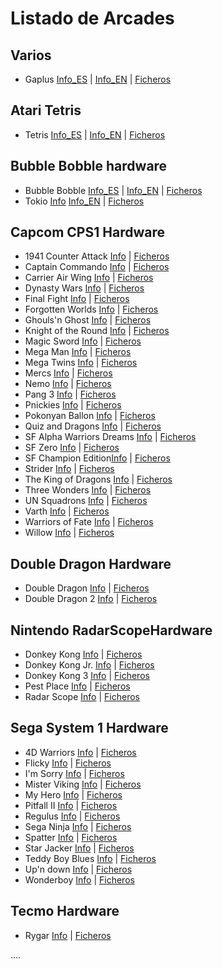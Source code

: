 # Listado de Arcades

Varios
----------------------------------
* Gaplus [Info_ES](https://github.com/neptuno-fpga/Binaries/tree/main/Arcades/Z--Infojuegos/Gaplus.md) | [Info_EN](https://github.com/neptuno-fpga/Binaries/blob/main/Arcades/Z--Infojuegos/Gaplus_en.md) | [Ficheros](https://github.com/neptuno-fpga/Binaries/tree/main/Arcades/Varios/Gaplus)

Atari Tetris
----------------------------------
* Tetris [Info_ES](https://github.com/neptuno-fpga/Binaries/tree/main/Arcades/Z--Infojuegos/Tetris.md) | [Info_EN](https://github.com/neptuno-fpga/Binaries/blob/main/Arcades/Z--Infojuegos/Tetris_en.md) | [Ficheros](https://github.com/neptuno-fpga/Binaries/tree/main/Arcades/Atari%20Tetris)

Bubble Bobble hardware
----------------------------------
* Bubble Bobble [Info_ES](https://github.com/neptuno-fpga/Binaries/blob/main/Arcades/Z--Infojuegos/Bubble%20Bobble.md) | [Info_EN](https://github.com/neptuno-fpga/Binaries/blob/main/Arcades/Z--Infojuegos/BubbleBobble_EN.md) | [Ficheros](https://github.com/neptuno-fpga/Binaries/tree/main/Arcades/Bubble%20Bobble%20Hardware)
* Tokio [Info](https://github.com/neptuno-fpga/Binaries/blob/main/Arcades/Z--Infojuegos/Tokio.md)  [Info_EN](https://github.com/neptuno-fpga/Binaries/blob/main/Arcades/Z--Infojuegos/Tokio_EN.md) | [Ficheros](https://github.com/neptuno-fpga/Binaries/tree/main/Arcades/Bubble%20Bobble%20Hardware)

Capcom CPS1 Hardware
----------------------------------
* 1941 Counter Attack [Info](https://github.com/neptuno-fpga/Binaries/tree/main/Arcades/Z--Infojuegos/1941.md) | [Ficheros](https://github.com/neptuno-fpga/Binaries/tree/main/Arcades/Capcom%20CPS1%20hardware)
* Captain Commando [Info](https://github.com/neptuno-fpga/Binaries/tree/main/Arcades/Z--Infojuegos/Capitancommando.md) | [Ficheros](https://github.com/neptuno-fpga/Binaries/tree/main/Arcades/Capcom%20CPS1%20hardware)
* Carrier Air Wing [Info](https://github.com/neptuno-fpga/Binaries/tree/main/Arcades/Z--Infojuegos/CarrierAirWing.md) | [Ficheros](https://github.com/neptuno-fpga/Binaries/tree/main/Arcades/Capcom%20CPS1%20hardware)
* Dynasty Wars [Info](https://github.com/neptuno-fpga/Binaries/tree/main/Arcades/Z--Infojuegos/.md) | [Ficheros](https://github.com/neptuno-fpga/Binaries/tree/main/Arcades/Capcom%20CPS1%20hardware)
* Final Fight [Info](https://github.com/neptuno-fpga/Binaries/tree/main/Arcades/Z--Infojuegos/FinalFight.md) | [Ficheros](https://github.com/neptuno-fpga/Binaries/tree/main/Arcades/Capcom%20CPS1%20hardware)
* Forgotten Worlds [Info](https://github.com/neptuno-fpga/Binaries/tree/main/Arcades/Z--Infojuegos/ForgottenWorlds.md) | [Ficheros](https://github.com/neptuno-fpga/Binaries/tree/main/Arcades/Capcom%20CPS1%20hardware)
* Ghouls'n Ghost [Info](https://github.com/neptuno-fpga/Binaries/tree/main/Arcades/Z--Infojuegos/Ghouls'nghost.md) | [Ficheros](https://github.com/neptuno-fpga/Binaries/tree/main/Arcades/Capcom%20CPS1%20hardware)
* Knight of the Round [Info](https://github.com/neptuno-fpga/Binaries/tree/main/Arcades/Z--Infojuegos/Knightoftheround.md) | [Ficheros](https://github.com/neptuno-fpga/Binaries/tree/main/Arcades/Capcom%20CPS1%20hardware)
* Magic Sword [Info](https://github.com/neptuno-fpga/Binaries/tree/main/Arcades/Z--Infojuegos/MagicSword.md) | [Ficheros](https://github.com/neptuno-fpga/Binaries/tree/main/Arcades/Capcom%20CPS1%20hardware)
* Mega Man [Info](https://github.com/neptuno-fpga/Binaries/tree/main/Arcades/Z--Infojuegos/Megaman.md) | [Ficheros](https://github.com/neptuno-fpga/Binaries/tree/main/Arcades/Capcom%20CPS1%20hardware)
* Mega Twins [Info](https://github.com/neptuno-fpga/Binaries/tree/main/Arcades/Z--Infojuegos/Megatwins.md) | [Ficheros](https://github.com/neptuno-fpga/Binaries/tree/main/Arcades/Capcom%20CPS1%20hardware)
* Mercs [Info](https://github.com/neptuno-fpga/Binaries/tree/main/Arcades/Z--Infojuegos/Mercs.md) | [Ficheros](https://github.com/neptuno-fpga/Binaries/tree/main/Arcades/Capcom%20CPS1%20hardware)
* Nemo [Info](https://github.com/neptuno-fpga/Binaries/tree/main/Arcades/Z--Infojuegos/Nemo.md) | [Ficheros](https://github.com/neptuno-fpga/Binaries/tree/main/Arcades/Capcom%20CPS1%20hardware)
* Pang 3 [Info](https://github.com/neptuno-fpga/Binaries/tree/main/Arcades/Z--Infojuegos/Pang3.md) | [Ficheros](https://github.com/neptuno-fpga/Binaries/tree/main/Arcades/Capcom%20CPS1%20hardware)
* Pnickies [Info](https://github.com/neptuno-fpga/Binaries/tree/main/Arcades/Z--Infojuegos/Pnickies.md) | [Ficheros](https://github.com/neptuno-fpga/Binaries/tree/main/Arcades/Capcom%20CPS1%20hardware)
* Pokonyan Ballon [Info](https://github.com/neptuno-fpga/Binaries/tree/main/Arcades/Z--Infojuegos/Pokonyan_Balloon.md) | [Ficheros](https://github.com/neptuno-fpga/Binaries/tree/main/Arcades/Capcom%20CPS1%20hardware)
* Quiz and Dragons [Info](https://github.com/neptuno-fpga/Binaries/tree/main/Arcades/Z--Infojuegos/Quizanddragons.md) | [Ficheros](https://github.com/neptuno-fpga/Binaries/tree/main/Arcades/Capcom%20CPS1%20hardware)
* SF Alpha Warriors Dreams [Info](https://github.com/neptuno-fpga/Binaries/tree/main/Arcades/Z--Infojuegos/SF_Alpha_Warriors_Dreams.md) | [Ficheros](https://github.com/neptuno-fpga/Binaries/tree/main/Arcades/Capcom%20CPS1%20hardware)
* SF Zero [Info](https://github.com/neptuno-fpga/Binaries/tree/main/Arcades/Z--Infojuegos/SF_Zero.md) | [Ficheros](https://github.com/neptuno-fpga/Binaries/tree/main/Arcades/Capcom%20CPS1%20hardware)
* SF Champion Edition[Info](https://github.com/neptuno-fpga/Binaries/tree/main/Arcades/Z--Infojuegos/SF2_Champion_Edition.md) | [Ficheros](https://github.com/neptuno-fpga/Binaries/tree/main/Arcades/Capcom%20CPS1%20hardware)
* Strider [Info](https://github.com/neptuno-fpga/Binaries/tree/main/Arcades/Z--Infojuegos/Strider.md) | [Ficheros](https://github.com/neptuno-fpga/Binaries/tree/main/Arcades/Capcom%20CPS1%20hardware)
* The King of Dragons [Info](https://github.com/neptuno-fpga/Binaries/tree/main/Arcades/Z--Infojuegos/The_King_of_Dragons.md) | [Ficheros](https://github.com/neptuno-fpga/Binaries/tree/main/Arcades/Capcom%20CPS1%20hardware)
* Three Wonders [Info](https://github.com/neptuno-fpga/Binaries/tree/main/Arcades/Z--Infojuegos/Three_Wonders.md) | [Ficheros](https://github.com/neptuno-fpga/Binaries/tree/main/Arcades/Capcom%20CPS1%20hardware)
* UN Squadrons [Info](https://github.com/neptuno-fpga/Binaries/tree/main/Arcades/Z--Infojuegos/UN_Squadron.md) | [Ficheros](https://github.com/neptuno-fpga/Binaries/tree/main/Arcades/Capcom%20CPS1%20hardware)
* Varth [Info](https://github.com/neptuno-fpga/Binaries/tree/main/Arcades/Z--Infojuegos/Varth.md) | [Ficheros](https://github.com/neptuno-fpga/Binaries/tree/main/Arcades/Capcom%20CPS1%20hardware)
* Warriors of Fate [Info](https://github.com/neptuno-fpga/Binaries/tree/main/Arcades/Z--Infojuegos/Warriors_of_Fate.md) | [Ficheros](https://github.com/neptuno-fpga/Binaries/tree/main/Arcades/Capcom%20CPS1%20hardware)
* Willow [Info](https://github.com/neptuno-fpga/Binaries/tree/main/Arcades/Z--Infojuegos/Willow.md) | [Ficheros](https://github.com/neptuno-fpga/Binaries/tree/main/Arcades/Capcom%20CPS1%20hardware)

Double Dragon Hardware
----------------------------------
* Double Dragon [Info]() | [Ficheros](https://github.com/neptuno-fpga/Binaries/tree/main/Arcades/Double%20Dragon%20Hardware)
* Double Dragon 2 [Info]() | [Ficheros](https://github.com/neptuno-fpga/Binaries/tree/main/Arcades/Double%20Dragon%20Hardware)

Nintendo RadarScopeHardware
----------------------------------
* Donkey Kong [Info]() | [Ficheros](https://github.com/neptuno-fpga/Binaries/tree/main/Arcades/Nintendo%20RadarScope%20Hardware)
* Donkey Kong Jr. [Info]() | [Ficheros](https://github.com/neptuno-fpga/Binaries/tree/main/Arcades/Nintendo%20RadarScope%20Hardware)
* Donkey Kong 3 [Info]() | [Ficheros](https://github.com/neptuno-fpga/Binaries/tree/main/Arcades/Nintendo%20RadarScope%20Hardware)
* Pest Place [Info]() | [Ficheros](https://github.com/neptuno-fpga/Binaries/tree/main/Arcades/Nintendo%20RadarScope%20Hardware)
* Radar Scope [Info]() | [Ficheros](https://github.com/neptuno-fpga/Binaries/tree/main/Arcades/Nintendo%20RadarScope%20Hardware)

Sega System 1 Hardware
----------------------------------
* 4D Warriors [Info]() | [Ficheros](https://github.com/neptuno-fpga/Binaries/tree/main/Arcades/Sega%20System%201%20Hardware)
* Flicky [Info]() | [Ficheros](https://github.com/neptuno-fpga/Binaries/tree/main/Arcades/Sega%20System%201%20Hardware)
* I'm Sorry [Info]() | [Ficheros](https://github.com/neptuno-fpga/Binaries/tree/main/Arcades/Sega%20System%201%20Hardware)
* Mister Viking [Info]() | [Ficheros](https://github.com/neptuno-fpga/Binaries/tree/main/Arcades/Sega%20System%201%20Hardware)
* My Hero [Info]() | [Ficheros](https://github.com/neptuno-fpga/Binaries/tree/main/Arcades/Sega%20System%201%20Hardware)
* Pitfall II [Info]() | [Ficheros](https://github.com/neptuno-fpga/Binaries/tree/main/Arcades/Sega%20System%201%20Hardware)
* Regulus [Info]() | [Ficheros](https://github.com/neptuno-fpga/Binaries/tree/main/Arcades/Sega%20System%201%20Hardware)
* Sega Ninja [Info]() | [Ficheros](https://github.com/neptuno-fpga/Binaries/tree/main/Arcades/Sega%20System%201%20Hardware)
* Spatter [Info]() | [Ficheros](https://github.com/neptuno-fpga/Binaries/tree/main/Arcades/Sega%20System%201%20Hardware)
* Star Jacker [Info]() | [Ficheros](https://github.com/neptuno-fpga/Binaries/tree/main/Arcades/Sega%20System%201%20Hardware)
* Teddy Boy Blues [Info]() | [Ficheros](https://github.com/neptuno-fpga/Binaries/tree/main/Arcades/Sega%20System%201%20Hardware)
* Up'n down [Info]() | [Ficheros](https://github.com/neptuno-fpga/Binaries/tree/main/Arcades/Sega%20System%201%20Hardware)
* Wonderboy [Info]() | [Ficheros](https://github.com/neptuno-fpga/Binaries/tree/main/Arcades/Sega%20System%201%20Hardware)

Tecmo Hardware
----------------------------------
* Rygar [Info]() | [Ficheros](https://github.com/neptuno-fpga/Binaries/tree/main/Arcades/Tecmo%20Hardware)


....
